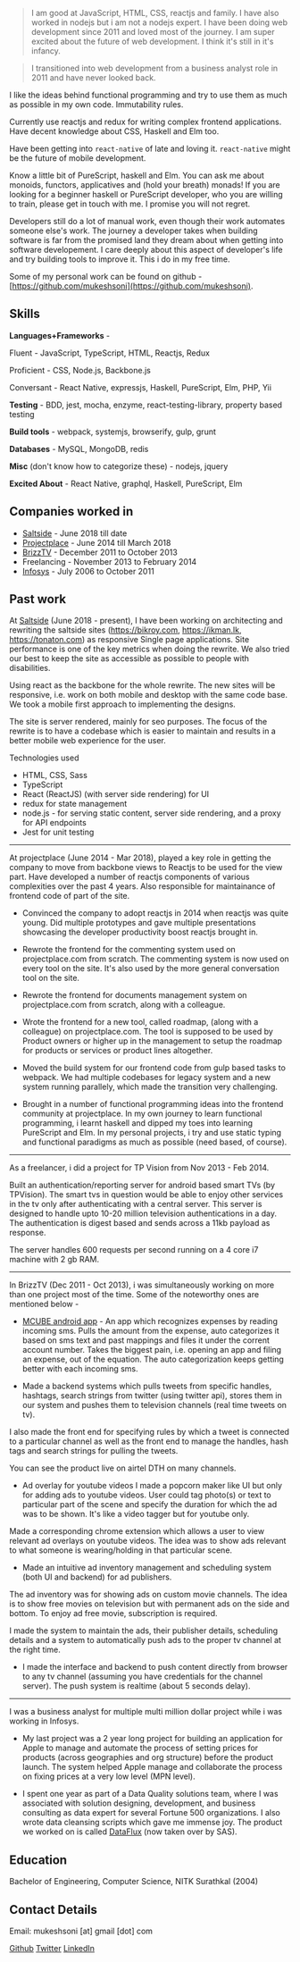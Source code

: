 > I am good at JavaScript, HTML, CSS, reactjs and family. I have also worked in nodejs but i am not a nodejs expert. I have been doing web development since 2011 and loved most of the journey. I am super excited about the future of web development. I think it's still in it's infancy.

> I transitioned into web development from a business analyst role in 2011 and have never looked back.

I like the ideas behind functional programming and try to use them as much as possible in my own code. Immutability rules.

Currently use reactjs and redux for writing complex frontend applications. Have decent knowledge about CSS, Haskell and Elm too.

Have been getting into `react-native` of late and loving it. `react-native` might be the future of mobile development.

Know a little bit of PureScript, haskell and Elm. You can ask me about monoids, functors, applicatives and (hold your breath) monads! If you are looking for a beginner haskell or PureScript developer, who you are willing to train, please get in touch with me. I promise you will not regret.

Developers still do a lot of manual work, even though their work automates someone else's work. The journey a developer takes when building software is far from the promised land they dream about when getting into software developement. I care deeply about this aspect of developer's life and try building tools to improve it. This i do in my free time.

Some of my personal work can be found on github - [https://github.com/mukeshsoni](https://github.com/mukeshsoni).

## Skills

**Languages+Frameworks** - 

  Fluent - JavaScript, TypeScript, HTML, Reactjs, Redux
  
  Proficient - CSS, Node.js, Backbone.js

  Conversant - React Native, expressjs, Haskell, PureScript, Elm, PHP, Yii

**Testing** - BDD, jest, mocha, enzyme, react-testing-library, property based testing

**Build tools** - webpack, systemjs, browserify, gulp, grunt

**Databases** - MySQL, MongoDB, redis

**Misc** (don't know how to categorize these) - nodejs, jquery

**Excited About** - React Native, graphql, Haskell, PureScript, Elm 

## Companies worked in

* <a href='https://saltside.se' target='_blank'>Saltside</a> - June 2018 till date
* <a href='https://projectplace.com' target='_blank'>Projectplace</a> - June 2014 till March 2018
* <a href='http://brizztv.com' target='_blank'>BrizzTV</a> - December 2011 to October 2013
* Freelancing - November 2013 to February 2014
* <a href='https://www.infosys.com' target='_blank'>Infosys</a> - July 2006 to October 2011

## Past work

At [Saltside](https://saltside.se/) (June 2018 - present), I have been working on architecting and rewriting the saltside sites (https://bikroy.com, https://ikman.lk, https://tonaton.com) as responsive Single page applications. Site performance is one of the key metrics when doing the rewrite. We also tried our best to keep the site as accessible as possible to people with disabilities.

Using react as the backbone for the whole rewrite. The new sites will be responsive, i.e. work on both mobile and desktop with the same code base. We took a mobile first approach to implementing the designs.

The site is server rendered, mainly for seo purposes.
The focus of the rewrite is to have a codebase which is easier to maintain and results in a better mobile web experience for the user.

Technologies used

* HTML, CSS, Sass
* TypeScript
* React (ReactJS) (with server side rendering) for UI
* redux for state management
* node.js - for serving static content, server side rendering, and a proxy for API endpoints
* Jest for unit testing

---

At projectplace (June 2014 - Mar 2018), played a key role in getting the company to move from backbone views to Reactjs to be used for the view part. Have developed a number of reactjs components of various complexities over the past 4 years. Also responsible for maintainance of frontend code of part of the site.

* Convinced the company to adopt reactjs in 2014 when reactjs was quite young. Did multiple prototypes and gave multiple presentations showcasing the developer productivity boost reactjs brought in.

* Rewrote the frontend for the commenting system used on projectplace.com from scratch. The commenting system is now used on every tool on the site. It's also used by the more general conversation tool on the site.

* Rewrote the frontend for documents management system on projectplace.com from scratch, along with a colleague.

* Wrote the frontend for a new tool, called roadmap, (along with a colleague) on projectplace.com. The tool is supposed to be used by Product owners or higher up in the management to setup the roadmap for products or services or product lines altogether.

* Moved the build system for our frontend code from gulp based tasks to webpack. We had multiple codebases for legacy system and a new system running parallely, which made the transition very challenging.

* Brought in a number of functional programming ideas into the frontend community at projectplace. In my own journey to learn functional programming, i learnt haskell and dipped my toes into learning PureScript and Elm. In my personal projects, i try and use static typing and functional paradigms as much as possible (need based, of course).

---

As a freelancer, i did a project for TP Vision from Nov 2013 - Feb 2014.

Built an authentication/reporting server for android based smart TVs (by TPVision). The smart tvs in question would be able to enjoy other services in the tv only after authenticating with a central server. This server is designed to handle upto 10-20 million television authentications in a day. The authentication is digest based and sends across a 11kb payload as response.

The server handles 600 requests per second running on a 4 core i7 machine with 2 gb RAM.

---

In BrizzTV (Dec 2011 - Oct 2013), i was simultaneously working on more than one project most of the time. Some of the noteworthy ones are mentioned below -

* [MCUBE android app](https://play.google.com/store/apps/details?id=com.brizztv.mcube) - An app which recognizes expenses by reading incoming sms. Pulls the amount from the expense, auto categorizes it based on sms text and past mappings and files it under the corrent account number. Takes the biggest pain, i.e. opening an app and filing an expense, out of the equation. The auto categorization keeps getting better with each incoming sms.

* Made a backend systems which pulls tweets from specific handles, hashtags, search strings from twitter (using twitter api), stores them in our system and pushes them to television channels (real time tweets on tv).

I also made the front end for specifying rules by which a tweet is connected to a particular channel as well as the front end to manage the handles, hash tags and search strings for pulling the tweets.

You can see the product live on airtel DTH on many channels.

* Ad overlay for youtube videos
  I made a popcorn maker like UI but only for adding ads to youtube videos. User could tag photo(s) or text to particular part of the scene and specify the duration for which the ad was to be shown. It's like a video tagger but for youtube only.

Made a corresponding chrome extension which allows a user to view relevant ad overlays on youtube videos. The idea was to show ads relevant to what someone is wearing/holding in that particular scene.

* Made an intuitive ad inventory management and scheduling system (both UI and backend) for ad publishers.

The ad inventory was for showing ads on custom movie channels. The idea is to show free movies on television but with permanent ads on the side and bottom. To enjoy ad free movie, subscription is required.

I made the system to maintain the ads, their publisher details, scheduling details and a system to automatically push ads to the proper tv channel at the right time.

* I made the interface and backend to push content directly from browser to any tv channel (assuming you have credentials for the channel server). The push system is realtime (about 5 seconds delay).

---

I was a business analyst for multiple multi million dollar project while i was working in Infosys.

* My last project was a 2 year long project for building an application for Apple to manage and automate the process of setting prices for products (across geographies and org structure) before the product launch. The system helped Apple manage and collaborate the process on fixing prices at a very low level (MPN level).

* I spent one year as part of a Data Quality solutions team, where I was associated with solution designing, development, and business consulting as data expert for several Fortune 500 organizations. I also wrote data cleansing scripts which gave me immense joy. The product we worked on is called [DataFlux](http://support.sas.com/software/products/dataflux/) (now taken over by SAS).

## Education

Bachelor of Engineering, Computer Science, NITK Surathkal (2004)

## Contact Details

Email: mukeshsoni [at] gmail [dot] com

[Github](https://github.com/mukeshsoni 'Some stuff on github')
[Twitter](https://twitter.com/mukeshsoni 'Find me on twitter!')
[LinkedIn](http://www.linkedin.com/profile/view?id=12151475 'LinkedIn too, sigh :(')
